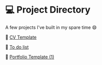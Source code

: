 # :computer: Project Directory

A few projects I've built in my spare time :smile:

:small_blue_diamond: [CV Template](https://github.com/noelledons/cv-template)

:small_blue_diamond: [To do list](https://github.com/noelledons/todo-list)

:small_blue_diamond: [Portfolio Template (1)](https://github.com/noelledons/portfolio-template-one)



